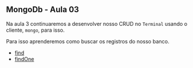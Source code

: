 
## MongoDb - Aula 03

Na aula 3 continuaremos a desenvolver nosso CRUD no `Terminal` usando o cliente, `mongo`, para isso.

Para isso aprenderemos como buscar os registros do nosso banco.

* [find](./mongodb/find-findOne.md)
* [findOne](./mongodb/find-findOne.md)
